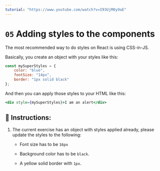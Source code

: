 ```yaml
---
tutorial: "https://www.youtube.com/watch?v=I93UjM0y9aE"
---
```


# `05` Adding styles to the components

The most recommended way to do styles on React is using CSS-in-JS.

Basically, you create an object with your styles like this:

```jsx
const mySuperStyles = {
    color: "blue",
    fontSize: "14px",
    border: "1px solid black"
};
```

And then you can apply those styles to your HTML like this:

```jsx
<div style={mySuperStyles}>I am an alert</div>
```

##  📝 Instructions:

1. The current exercise has an object with styles applied already, please update the styles to the following:

    + Font size has to be `16px`

    + Background color has to be `black`.

    + A yellow solid border with `1px`.



